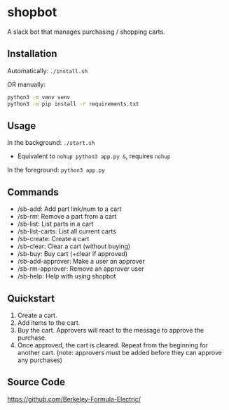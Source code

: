 # shopbot

A slack bot that manages purchasing / shopping carts.

## Installation
Automatically: `./install.sh`

OR manually:
```bash
python3 -m venv venv
python3 -m pip install -r requirements.txt
```

## Usage
In the background: `./start.sh` 
- Equivalent to `nohup python3 app.py &`, requires `nohup`

In the foreground: `python3 app.py`

## Commands
- /sb-add: Add part link/num to a cart
- /sb-rm: Remove a part from a cart
- /sb-list: List parts in a cart
- /sb-list-carts: List all current carts
- /sb-create: Create a cart
- /sb-clear: Clear a cart (without buying)
- /sb-buy: Buy cart (+clear if approved)
- /sb-add-approver: Make a user an approver
- /sb-rm-approver: Remove an approver user
- /sb-help: Help with using shopbot

## Quickstart
1. Create a cart.
2. Add items to the cart.
3. Buy the cart. Approvers will react to the message to approve the purchase.
4. Once approved, the cart is cleared. Repeat from the beginning for another cart.
(note: approvers must be added before they can approve any purchases)

## Source Code
https://github.com/Berkeley-Formula-Electric/